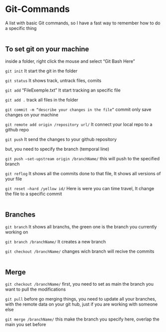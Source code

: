 # Git-Commands 
A list with basic Git commands, so I have a fast way to remember how to do a specific thing
<br><br>
## To set git on your machine

inside a folder, right click the mouse and select “Git Bash Here”

`git init` It start the git in the folder 

`git status` It shows track, untrack files, comits

`git add` “FileExemple.txt” It start tracking an specific file

`git add .` track all files in the folder

`git commit -m “describe your changes in the file”` commit only save changes on your machine

`git remote add origin /repository url/` It connect your local repo to a github repo

`git push` It send the changes to your github repository

but, you need to specify the branch (temporal line)

`git push —set-upstream origin /branchName/` this will push to the specified branch

`git reflog` It shows all the commits done to that file, It shows all versions of your file

`git reset —hard /yellow id/` Here is were you can time travel, It change the file to a specific commit
<br><br>
## Branches

`git branch` It shows all branchs, the green one is the branch you currently working on

`git branch /branchName/` It creates a new branch

`git checkout /branchName/` changes wich branch will recive the commits
<br><br>
## Merge

`git checkout /branchName/` first, you need to set as main the branch you want to pull the modifications

`git pull` before go merging things, you need to update all your branches, with the remote data on your git hub, just if you are working with someone else

`git merge /branchName/` this make the branch you specify here, overlap the main you set before
